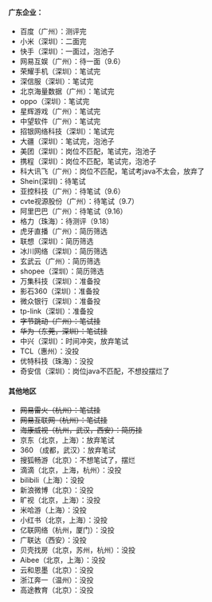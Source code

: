 #### 广东企业：

- 百度（广州）：测评完
- 小米（深圳）：二面完
- 快手（深圳）：一面过，泡池子
- 网易互娱（广州）：待一面（9.6）
- 荣耀手机（深圳）：笔试完
- 深信服（深圳）：笔试完
- 北京海量数据（广州）：笔试完
- oppo（深圳）：笔试完
- 星辉游戏（广州）：笔试完
- 中望软件（广州）：笔试完
- 招银网络科技（深圳）：笔试完
- 大疆（深圳）：笔试完，泡池子
- 美团（深圳）：岗位不匹配，笔试完，泡池子
- 携程（深圳）：岗位不匹配，笔试完，泡池子
- 科大讯飞（广州）：岗位不匹配，笔试考java不太会，放弃了
- Shein(深圳)：待笔试
- 亚控科技（广州）：待笔试（9.6）
- cvte视源股份（广州）：待笔试（9.7）
- 阿里巴巴（广州）：待笔试（9.16）
- 格力（珠海）：待测评（9.18）
- 虎牙直播（广州）：简历筛选
- 联想（深圳）：简历筛选
- 冰川网络（深圳）：简历筛选
- 玄武云（广州）：简历筛选
- shopee（深圳）：简历筛选
- 万集科技（深圳）：准备投
- 影石360（深圳）：准备投
- 微众银行（深圳）：准备投
- tp-link（深圳）：准备投
- ~~字节跳动（广州）：笔试挂~~
- ~~华为（东莞，深圳）：笔试挂~~
- 中兴（深圳）：时间冲突，放弃笔试
- TCL（惠州）：没投
- 优特科技（珠海）：没投
- 奇安信（深圳）：岗位java不匹配，不想投摆烂了

#### 其他地区

- ~~网易雷火（杭州）：笔试挂~~
- ~~网易互联网（杭州）：笔试挂~~
- ~~海康威视（杭州，武汉，西安）：简历挂~~
- 京东（北京，上海）：放弃笔试
- 360 （成都，武汉）：放弃笔试
- 搜狐畅游（北京）：不想笔试了，摆烂
- 滴滴（北京，上海，杭州）：没投
- bilibili（上海）：没投
- 新浪微博（北京）：没投
- 旷视（北京，上海）：没投
- 米哈游（上海）：没投
- 小红书（北京，上海）：没投
- 亿联网络（杭州，厦门）：没投
- 广联达（西安）：没投
- 贝壳找房（北京，苏州，杭州）：没投
- Aibee（北京，上海）：没投
- 云和恩墨（北京）：没投
- 浙江奔一（温州）：没投
- 高途教育（北京）：没投